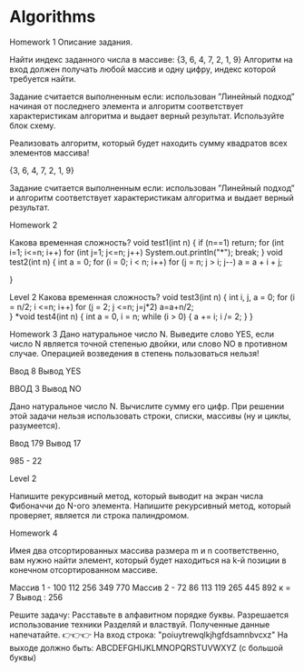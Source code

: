 # Algorithms
Homework 1
Описание задания.

Найти индекс заданного числа в массиве: {3, 6, 4, 7, 2, 1, 9}
Алгоритм на вход должен получать любой массив и одну цифру, индекс которой требуется найти.

Задание считается выполненным если: использован ”Линейный подход” начиная от последнего элемента и алгоритм соответствует характеристикам алгоритма и выдает верный результат. Используйте блок схему.

Реализовать алгоритм, который будет находить сумму квадратов всех элементов массива!

{3, 6, 4, 7, 2, 1, 9}


Задание считается выполненным если: использован ”Линейный подход” и алгоритм соответствует характеристикам алгоритма и выдает верный результат.

Homework 2

​​Какова временная сложность? 
 void test1(int n)
{
   if (n==1)
      return;
   for (int i=1; i<=n; i++)
       for (int j=1; j<=n; j++)
           System.out.println("*");
           break;
}
void test2(int n)
{
   int a = 0;
   for (i = 0; i < n; i++)
      for (j = n; j > i; j--)
          a = a + i + j;

}

Level 2
​​Какова временная сложность?
void test3(int n)
{
   int i, j, a = 0;
   for (i = n/2; i <=n; i++)
      for (j = 2; j <=n; j=j*2)
          a=a+n/2;   
}
*void test4(int n)
{
   int a = 0, i = n;
   while (i > 0) {
      a += i;
      i /= 2;
   }
}

Homework 3
Дано натуральное число N. Выведите слово YES, если число N является точной степенью двойки, или слово NO в противном случае.
Операцией возведения в степень пользоваться нельзя!


Ввод 8
Вывод YES


ВВОД 3
Вывод NO


Дано натуральное число N. Вычислите сумму его цифр.
При решении этой задачи нельзя использовать строки, списки, массивы (ну и циклы, разумеется).


Ввод 179
Вывод 17


985 - 22


Level 2


Напишите рекурсивный метод, который выводит на экран числа Фибоначчи до N-ого элемента.
Напишите рекурсивный метод, который проверяет, является ли строка палиндромом.

Homework 4

Имея два отсортированных массива размера m и n соответственно, вам нужно найти элемент, который будет находиться на k-й позиции в конечном отсортированном массиве.


Массив 1 - 100 112 256 349 770
Массив 2 - 72 86 113 119 265 445 892
к = 7
Вывод : 256


Решите задачу: Расставьте в алфавитном порядке буквы. Разрешается использование техники Разделяй и властвуй. Полученные данные напечатайте.
👉👉👉  На вход строка: "poiuytrewqlkjhgfdsamnbvcxz"
На выходе должно быть: ABCDEFGHIJKLMNOPQRSTUVWXYZ (с большой буквы)
